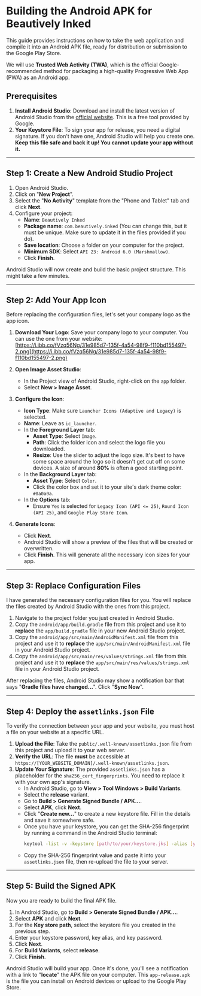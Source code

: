 # Building the Android APK for Beautively Inked

This guide provides instructions on how to take the web application and compile it into an Android APK file, ready for distribution or submission to the Google Play Store.

We will use **Trusted Web Activity (TWA)**, which is the official Google-recommended method for packaging a high-quality Progressive Web App (PWA) as an Android app.

## Prerequisites

1.  **Install Android Studio**: Download and install the latest version of Android Studio from the [official website](https://developer.android.com/studio). This is a free tool provided by Google.
2.  **Your Keystore File**: To sign your app for release, you need a digital signature. If you don't have one, Android Studio will help you create one. **Keep this file safe and back it up! You cannot update your app without it.**

---

## Step 1: Create a New Android Studio Project

1.  Open Android Studio.
2.  Click on "**New Project**".
3.  Select the "**No Activity**" template from the "Phone and Tablet" tab and click **Next**.
4.  Configure your project:
    *   **Name**: `Beautively Inked`
    *   **Package name**: `com.beautively.inked` (You can change this, but it must be unique. Make sure to update it in the files provided if you do).
    *   **Save location**: Choose a folder on your computer for the project.
    *   **Minimum SDK**: Select `API 23: Android 6.0 (Marshmallow)`.
    *   Click **Finish**.

Android Studio will now create and build the basic project structure. This might take a few minutes.

---

## Step 2: Add Your App Icon

Before replacing the configuration files, let's set your company logo as the app icon.

1.  **Download Your Logo**: Save your company logo to your computer. You can use the one from your website: [https://i.ibb.co/fVzq56Ng/31e985d7-135f-4a54-98f9-f110bd155497-2.png](https://i.ibb.co/fVzq56Ng/31e985d7-135f-4a54-98f9-f110bd155497-2.png)

2.  **Open Image Asset Studio**:
    *   In the Project view of Android Studio, right-click on the `app` folder.
    *   Select **New > Image Asset**.

3.  **Configure the Icon**:
    *   **Icon Type**: Make sure `Launcher Icons (Adaptive and Legacy)` is selected.
    *   **Name**: Leave as `ic_launcher`.
    *   In the **Foreground Layer** tab:
        *   **Asset Type**: Select `Image`.
        *   **Path**: Click the folder icon and select the logo file you downloaded.
        *   **Resize**: Use the slider to adjust the logo size. It's best to have some space around the logo so it doesn't get cut off on some devices. A size of around **80%** is often a good starting point.
    *   In the **Background Layer** tab:
        *   **Asset Type**: Select `Color`.
        *   Click the color box and set it to your site's dark theme color: `#0a0a0a`.
    *   In the **Options** tab:
        *   Ensure `Yes` is selected for `Legacy Icon (API <= 25)`, `Round Icon (API 25)`, and `Google Play Store Icon`.

4.  **Generate Icons**:
    *   Click **Next**.
    *   Android Studio will show a preview of the files that will be created or overwritten.
    *   Click **Finish**. This will generate all the necessary icon sizes for your app.

---

## Step 3: Replace Configuration Files

I have generated the necessary configuration files for you. You will replace the files created by Android Studio with the ones from this project.

1.  Navigate to the project folder you just created in Android Studio.
2.  Copy the `android/app/build.gradle` file from this project and use it to **replace** the `app/build.gradle` file in your new Android Studio project.
3.  Copy the `android/app/src/main/AndroidManifest.xml` file from this project and use it to **replace** the `app/src/main/AndroidManifest.xml` file in your Android Studio project.
4.  Copy the `android/app/src/main/res/values/strings.xml` file from this project and use it to **replace** the `app/src/main/res/values/strings.xml` file in your Android Studio project.

After replacing the files, Android Studio may show a notification bar that says "**Gradle files have changed...**". Click "**Sync Now**".

---

## Step 4: Deploy the `assetlinks.json` File

To verify the connection between your app and your website, you must host a file on your website at a specific URL.

1.  **Upload the File**: Take the `public/.well-known/assetlinks.json` file from this project and upload it to your web server.
2.  **Verify the URL**: The file **must** be accessible at `https://[YOUR_WEBSITE_DOMAIN]/.well-known/assetlinks.json`.
3.  **Update Your Signature**: The provided `assetlinks.json` has a placeholder for the `sha256_cert_fingerprints`. You need to replace it with your own app's signature.
    *   In Android Studio, go to **View > Tool Windows > Build Variants**.
    *   Select the **release** variant.
    *   Go to **Build > Generate Signed Bundle / APK...**.
    *   Select **APK**, click **Next**.
    *   Click "**Create new...**" to create a new keystore file. Fill in the details and save it somewhere safe.
    *   Once you have your keystore, you can get the SHA-256 fingerprint by running a command in the Android Studio terminal:
        ```bash
        keytool -list -v -keystore [path/to/your/keystore.jks] -alias [your_alias_name]
        ```
    *   Copy the SHA-256 fingerprint value and paste it into your `assetlinks.json` file, then re-upload the file to your server.

---

## Step 5: Build the Signed APK

Now you are ready to build the final APK file.

1.  In Android Studio, go to **Build > Generate Signed Bundle / APK...**.
2.  Select **APK** and click **Next**.
3.  For the **Key store path**, select the keystore file you created in the previous step.
4.  Enter your keystore password, key alias, and key password.
5.  Click **Next**.
6.  For **Build Variants**, select **release**.
7.  Click **Finish**.

Android Studio will build your app. Once it's done, you'll see a notification with a link to "**locate**" the APK file on your computer. This `app-release.apk` is the file you can install on Android devices or upload to the Google Play Store.